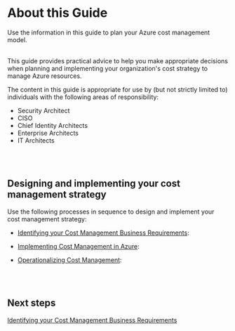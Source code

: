 # About this Guide
Use the information in this guide to plan your Azure cost management model. 
<br />
<br />

This guide provides practical advice to help you make appropriate decisions when planning and implementing your organization's cost strategy to manage Azure resources.

The content in this guide is appropriate for use by (but not strictly limited to) individuals with the following areas of responsibility:
- Security Architect
- CISO
- Chief Identity Architects
- Enterprise Architects
- IT Architects
<br />
<br />

## Designing and implementing your cost management strategy
Use the following processes in sequence to design and implement your cost management strategy:

- [Identifying your Cost Management Business Requirements](New-1.0-Identifying-your-Cost-Management-Business-Requiremments.md):  

- [Implementing Cost Management in Azure](New-2.0-Implementing-cost-management-in-Azure.md):  

- [Operationalizing Cost Management](New-3.0-Operationalizing-Cost-Management.md):  

<br />
<br />

## Next steps
[Identifying your Cost Management Business Requirements](New-1.0-Identifying-your-Cost-Management-Business-Requiremments.md)
